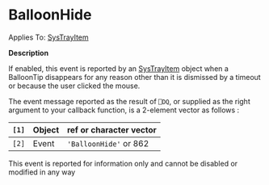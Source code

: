 




<h1 class="heading"><span class="name">BalloonHide</span></h1>

Applies To: [SysTrayItem](../a-z/systrayitem.md)


**Description**


If enabled, this event is reported by an [SysTrayItem](../a-z/systrayitem.md) object when a BalloonTip disappears for any reason other than it is dismissed by a timeout or because the user clicked the mouse.


The event message reported as the result of `⎕DQ`, or supplied as the right argument to your callback function, is a 2-element vector as follows :


| `[1]` | Object | ref or character vector |
| --- | --- | ---  |
| `[2]` | Event | `'BalloonHide'` or 862 |


This event is reported for information only and cannot be disabled or modified in any way



